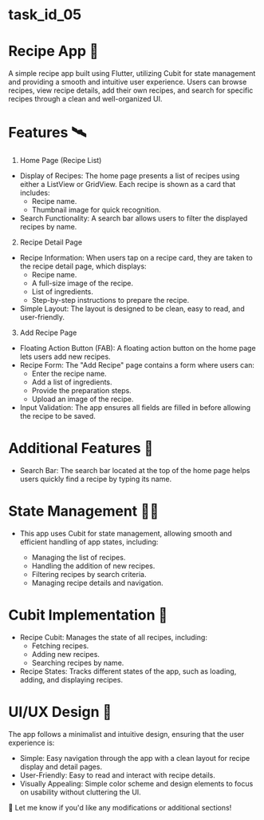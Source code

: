 # task_id_05

# Recipe App 📓
A simple recipe app built using Flutter, utilizing Cubit for state management and providing a smooth and intuitive user experience. Users can browse recipes, view recipe details, add their own recipes, and search for specific recipes through a clean and well-organized UI.

# Features 🛰️
1. Home Page (Recipe List)
+ Display of Recipes: The home page presents a list of recipes using either a ListView or GridView. Each recipe is shown as a card that includes:
     + Recipe name.
     + Thumbnail image for quick recognition.
+ Search Functionality: A search bar allows users to filter the displayed recipes by name.
2. Recipe Detail Page
+ Recipe Information: When users tap on a recipe card, they are taken to the recipe detail page, which displays:
     + Recipe name.
     + A full-size image of the recipe.
     + List of ingredients.
     + Step-by-step instructions to prepare the recipe.
+ Simple Layout: The layout is designed to be clean, easy to read, and user-friendly.
3. Add Recipe Page
+ Floating Action Button (FAB): A floating action button on the home page lets users add new recipes.
+ Recipe Form: The "Add Recipe" page contains a form where users can:
     + Enter the recipe name.
     + Add a list of ingredients.
     + Provide the preparation steps.
     + Upload an image of the recipe.
+ Input Validation: The app ensures all fields are filled in before allowing the recipe to be saved.
# Additional Features 🎱
+ Search Bar: The search bar located at the top of the home page helps users quickly find a recipe by typing its name.


# State Management 🕵️‍♀️
+ This app uses Cubit for state management, allowing smooth and efficient handling of app states, including:

     + Managing the list of recipes.
     + Handling the addition of new recipes.
     + Filtering recipes by search criteria.
     + Managing recipe details and navigation.



# Cubit Implementation 🧮
+ Recipe Cubit: Manages the state of all recipes, including:
     + Fetching recipes.
     + Adding new recipes.
     + Searching recipes by name.
+ Recipe States: Tracks different states of the app, such as loading, adding, and displaying recipes.



# UI/UX Design 🎨
The app follows a minimalist and intuitive design, ensuring that the user experience is:

  + Simple: Easy navigation through the app with a clean layout for recipe display and detail pages.
  + User-Friendly: Easy to read and interact with recipe details.
  + Visually Appealing: Simple color scheme and design elements to focus on usability without cluttering the UI.


🤙
Let me know if you'd like any modifications or additional sections!







